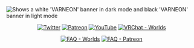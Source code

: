 <picture>
 <source media="(prefers-color-scheme: dark)" srcset="https://user-images.githubusercontent.com/26690821/197570983-f0a745e3-7272-43c2-b48f-62640db4b5c9.svg">
 <img alt="Shows a white 'VARNEON' banner in dark mode and black 'VARNEON' banner in light mode" src="https://user-images.githubusercontent.com/26690821/213087338-67c9d603-84ec-40d1-920f-837eefa99102.svg">
</picture>

<div align="center">

[![Twitter](https://img.shields.io/static/v1?style=for-the-badge&label=@Varneon&message=7.7K&color=1b9df0&logo=twitter)](https://twitter.com/Varneon)
[![Patreon](https://img.shields.io/static/v1?style=for-the-badge&label=Varneon&message=50&color=ff424e&logo=patreon)](https://www.patreon.com/Varneon)
[![YouTube](https://img.shields.io/static/v1?style=for-the-badge&label=Varneon&message=1.4K&color=f20000&logo=youtube)](https://www.youtube.com/Varneon)
[![VRChat - Worlds](https://img.shields.io/static/v1?style=for-the-badge&label=VRChat&message=Worlds&color=064b5c)](https://vrchat.com/home/search/Varneon)

</div>

<div align="center">

[![FAQ - Worlds](https://img.shields.io/static/v1?style=flat-square&label=FAQ&message=Worlds&color=064b5c)](https://github.com/Varneon/Varneon/wiki/Frequently-Asked-Questions-%7C-Worlds)
[![FAQ - Patreon](https://img.shields.io/static/v1?style=flat-square&label=FAQ&message=Patreon&color=ff424e)](https://github.com/Varneon/Varneon/wiki/Frequently-Asked-Questions-%7C-Patreon)

</div>

